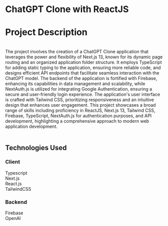 # ChatGPT Clone with ReactJS

# Project Description
<br>The project involves the creation of a ChatGPT Clone application that leverages the power and flexibility of Next.js 13, known for its dynamic page routing and an organized application folder structure. It employs TypeScript for adding static typing to the application, ensuring more reliable code, and designs efficient API endpoints that facilitate seamless interaction with the ChatGPT model. The backend of the application is fortified with Firebase, enhancing its capabilities in data management and scalability, while NextAuth.js is utilized for integrating Google Authentication, ensuring a secure and user-friendly login experience. The application's user interface is crafted with Tailwind CSS, prioritizing responsiveness and an intuitive design that enhances user engagement. This project showcases a broad range of skills including proficiency in ReactJS, Next.js 13, Tailwind CSS, Firebase, TypeScript, NextAuth.js for authentication purposes, and API development, highlighting a comprehensive approach to modern web application development.<br><br>
## Technologies Used
### Client
Typescript
<br>Next.js
<br>React.js
<br>TailwindCSS
### Backend
Firebase
<br>OpenAI
